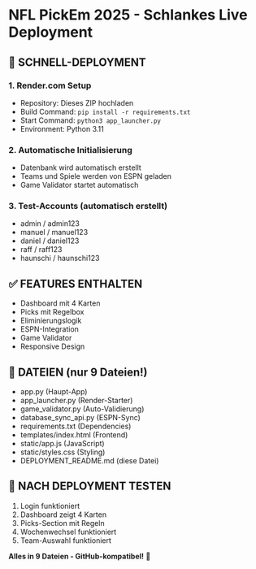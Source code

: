 # NFL PickEm 2025 - Schlankes Live Deployment

## 🚀 SCHNELL-DEPLOYMENT

### 1. Render.com Setup
- Repository: Dieses ZIP hochladen
- Build Command: `pip install -r requirements.txt`
- Start Command: `python3 app_launcher.py`
- Environment: Python 3.11

### 2. Automatische Initialisierung
- Datenbank wird automatisch erstellt
- Teams und Spiele werden von ESPN geladen
- Game Validator startet automatisch

### 3. Test-Accounts (automatisch erstellt)
- admin / admin123
- manuel / manuel123
- daniel / daniel123
- raff / raff123
- haunschi / haunschi123

## ✅ FEATURES ENTHALTEN
- Dashboard mit 4 Karten
- Picks mit Regelbox
- Eliminierungslogik
- ESPN-Integration
- Game Validator
- Responsive Design

## 📁 DATEIEN (nur 9 Dateien!)
- app.py (Haupt-App)
- app_launcher.py (Render-Starter)
- game_validator.py (Auto-Validierung)
- database_sync_api.py (ESPN-Sync)
- requirements.txt (Dependencies)
- templates/index.html (Frontend)
- static/app.js (JavaScript)
- static/styles.css (Styling)
- DEPLOYMENT_README.md (diese Datei)

## 🎯 NACH DEPLOYMENT TESTEN
1. Login funktioniert
2. Dashboard zeigt 4 Karten
3. Picks-Section mit Regeln
4. Wochenwechsel funktioniert
5. Team-Auswahl funktioniert

**Alles in 9 Dateien - GitHub-kompatibel!** 🎉

